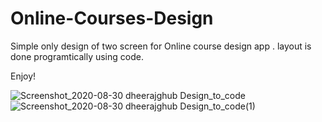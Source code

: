 # Online-Courses-Design

Simple only design of two screen for Online course design app . 
layout is done programtically using code.

Enjoy!


![Screenshot_2020-08-30 dheerajghub Design_to_code](https://user-images.githubusercontent.com/34996617/91653395-03e8cc80-ea90-11ea-813c-412419ef608f.png)
![Screenshot_2020-08-30 dheerajghub Design_to_code(1)](https://user-images.githubusercontent.com/34996617/91653396-05b29000-ea90-11ea-97b8-53931586ff83.png)
